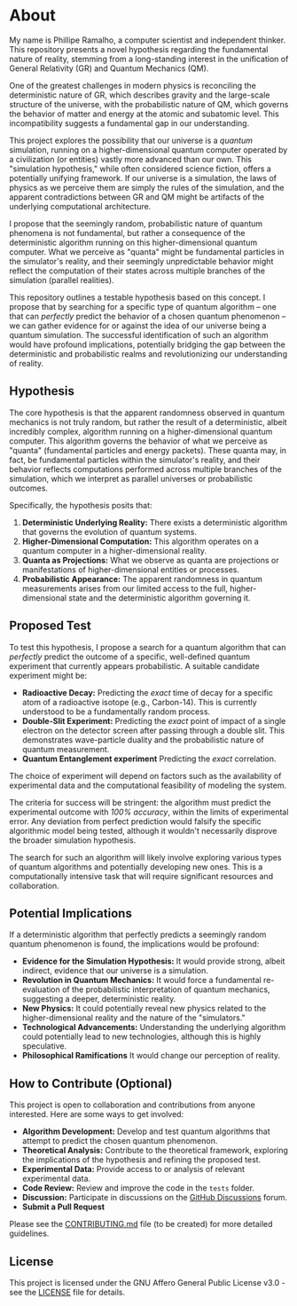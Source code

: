 # About

My name is Phillipe Ramalho, a computer scientist and independent thinker. This repository presents a novel hypothesis regarding the fundamental nature of reality, stemming from a long-standing interest in the unification of General Relativity (GR) and Quantum Mechanics (QM).

One of the greatest challenges in modern physics is reconciling the deterministic nature of GR, which describes gravity and the large-scale structure of the universe, with the probabilistic nature of QM, which governs the behavior of matter and energy at the atomic and subatomic level. This incompatibility suggests a fundamental gap in our understanding.

This project explores the possibility that our universe is a *quantum* simulation, running on a higher-dimensional quantum computer operated by a civilization (or entities) vastly more advanced than our own. This "simulation hypothesis," while often considered science fiction, offers a potentially unifying framework. If our universe is a simulation, the laws of physics as we perceive them are simply the rules of the simulation, and the apparent contradictions between GR and QM might be artifacts of the underlying computational architecture.

I propose that the seemingly random, probabilistic nature of quantum phenomena is not fundamental, but rather a consequence of the deterministic algorithm running on this higher-dimensional quantum computer. What we perceive as "quanta" might be fundamental particles in the simulator's reality, and their seemingly unpredictable behavior might reflect the computation of their states across multiple branches of the simulation (parallel realities).

This repository outlines a testable hypothesis based on this concept. I propose that by searching for a specific type of quantum algorithm – one that can *perfectly* predict the behavior of a chosen quantum phenomenon – we can gather evidence for or against the idea of our universe being a quantum simulation. The successful identification of such an algorithm would have profound implications, potentially bridging the gap between the deterministic and probabilistic realms and revolutionizing our understanding of reality.

## Hypothesis

The core hypothesis is that the apparent randomness observed in quantum mechanics is not truly random, but rather the result of a deterministic, albeit incredibly complex, algorithm running on a higher-dimensional quantum computer. This algorithm governs the behavior of what we perceive as "quanta" (fundamental particles and energy packets). These quanta may, in fact, be fundamental particles within the simulator's reality, and their behavior reflects computations performed across multiple branches of the simulation, which we interpret as parallel universes or probabilistic outcomes.

Specifically, the hypothesis posits that:

1.  **Deterministic Underlying Reality:**  There exists a deterministic algorithm that governs the evolution of quantum systems.
2.  **Higher-Dimensional Computation:** This algorithm operates on a quantum computer in a higher-dimensional reality.
3.  **Quanta as Projections:** What we observe as quanta are projections or manifestations of higher-dimensional entities or processes.
4.  **Probabilistic Appearance:** The apparent randomness in quantum measurements arises from our limited access to the full, higher-dimensional state and the deterministic algorithm governing it.

## Proposed Test

To test this hypothesis, I propose a search for a quantum algorithm that can *perfectly* predict the outcome of a specific, well-defined quantum experiment that currently appears probabilistic. A suitable candidate experiment might be:

*   **Radioactive Decay:** Predicting the *exact* time of decay for a specific atom of a radioactive isotope (e.g., Carbon-14).  This is currently understood to be a fundamentally random process.
*   **Double-Slit Experiment:** Predicting the *exact* point of impact of a single electron on the detector screen after passing through a double slit. This demonstrates wave-particle duality and the probabilistic nature of quantum measurement.
*    **Quantum Entanglement experiment** Predicting the *exact* correlation.

The choice of experiment will depend on factors such as the availability of experimental data and the computational feasibility of modeling the system.

The criteria for success will be stringent: the algorithm must predict the experimental outcome with *100% accuracy*, within the limits of experimental error. Any deviation from perfect prediction would falsify the specific algorithmic model being tested, although it wouldn't necessarily disprove the broader simulation hypothesis.

The search for such an algorithm will likely involve exploring various types of quantum algorithms and potentially developing new ones. This is a computationally intensive task that will require significant resources and collaboration.

## Potential Implications

If a deterministic algorithm that perfectly predicts a seemingly random quantum phenomenon is found, the implications would be profound:

*   **Evidence for the Simulation Hypothesis:** It would provide strong, albeit indirect, evidence that our universe is a simulation.
*   **Revolution in Quantum Mechanics:** It would force a fundamental re-evaluation of the probabilistic interpretation of quantum mechanics, suggesting a deeper, deterministic reality.
*   **New Physics:** It could potentially reveal new physics related to the higher-dimensional reality and the nature of the "simulators."
*   **Technological Advancements:** Understanding the underlying algorithm could potentially lead to new technologies, although this is highly speculative.
*    **Philosophical Ramifications** It would change our perception of reality.

## How to Contribute (Optional)

This project is open to collaboration and contributions from anyone interested. Here are some ways to get involved:

*   **Algorithm Development:**  Develop and test quantum algorithms that attempt to predict the chosen quantum phenomenon.
*   **Theoretical Analysis:** Contribute to the theoretical framework, exploring the implications of the hypothesis and refining the proposed test.
*   **Experimental Data:** Provide access to or analysis of relevant experimental data.
*   **Code Review:** Review and improve the code in the `tests` folder.
*   **Discussion:** Participate in discussions on the [GitHub Discussions](https://github.com/futugora/reality-q/discussions) forum.
* **Submit a Pull Request**

Please see the [CONTRIBUTING.md](CONTRIBUTING.md) file (to be created) for more detailed guidelines.

## License

This project is licensed under the GNU Affero General Public License v3.0 - see the [LICENSE](LICENSE) file for details.
